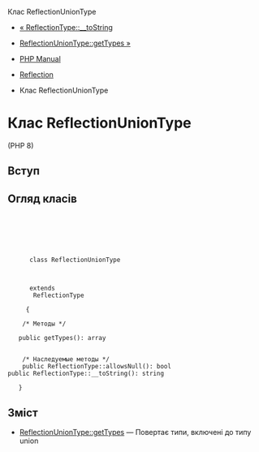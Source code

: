 Клас ReflectionUnionType

-   [« ReflectionType::\_\_toString](reflectiontype.tostring.html)
    
-   [ReflectionUnionType::getTypes »](reflectionuniontype.gettypes.html)
    
-   [PHP Manual](index.html)
    
-   [Reflection](book.reflection.html)
    
-   Клас ReflectionUnionType
    

# Клас ReflectionUnionType

(PHP 8)

## Вступ

## Огляд класів

```classsynopsis

     
    

    
     
      class ReflectionUnionType
     

     
      extends
       ReflectionType
     
     {

    /* Методы */
    
   public getTypes(): array


    /* Наследуемые методы */
    public ReflectionType::allowsNull(): bool
public ReflectionType::__toString(): string

   }
```

## Зміст

-   [ReflectionUnionType::getTypes](reflectionuniontype.gettypes.html) — Повертає типи, включені до типу union